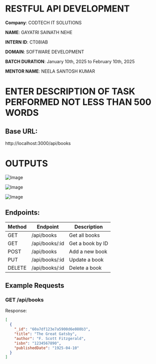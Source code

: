 # RESTFUL API DEVELOPMENT

**Company**: CODTECH IT SOLUTIONS

**NAME**: GAYATRI SAINATH NEHE

**INTERN ID**: CT08IAB

**DOMAIN**: SOFTWARE DEVELOPMENT

**BATCH DURATION**: January 10th, 2025 to February 10th, 2025

**MENTOR NAME**: NEELA SANTOSH KUMAR

# ENTER DESCRIPTION OF TASK PERFORMED NOT LESS THAN 500 WORDS

## Base URL:
http://localhost:3000/api/books

# OUTPUTS
![Image](https://github.com/user-attachments/assets/4d889375-3bdf-486c-b8eb-e586adfaf9e1)


![Image](https://github.com/user-attachments/assets/43de8c6a-37f5-4b67-825e-c820d16a77a2)


![Image](https://github.com/user-attachments/assets/4b7411de-c400-4aec-9e1d-2128631d385c)

## Endpoints:

| Method | Endpoint      | Description              |
|--------|---------------|--------------------------|
| GET    | /api/books    | Get all books             |
| GET    | /api/books/:id| Get a book by ID          |
| POST   | /api/books    | Add a new book            |
| PUT    | /api/books/:id| Update a book             |
| DELETE | /api/books/:id| Delete a book             |

## Example Requests

### GET /api/books
Response:
```json
[
  {
    "_id": "60a7df123e7a5900d6e080b3",
    "title": "The Great Gatsby",
    "author": "F. Scott Fitzgerald",
    "isbn": "1234567890",
    "publishedDate": "1925-04-10"
  }
]



